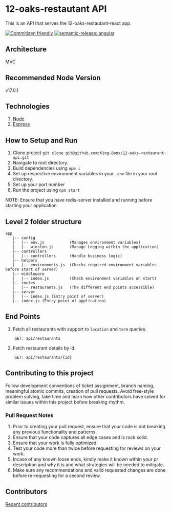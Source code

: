 # 12-oaks-restautant API

This is an API that serves the 12-oaks-restautant-react app.

[![Commitizen friendly](https://img.shields.io/badge/commitizen-friendly-brightgreen.svg)](http://commitizen.github.io/cz-cli/)
[![semantic-release: angular](https://img.shields.io/badge/semantic--release-angular-e10079?logo=semantic-release)](https://github.com/semantic-release/semantic-release)

## Architecture

MVC

## Recommended Node Version

v17.0.1

## Technologies

1. [Node](https://nodejs.org/en/)
2. [Express](https://expressjs.com/)

## How to Setup and Run

1. Clone project `git clone git@github.com:King-Benx/12-oaks-restaurant-api.git`
2. Navigate to root directory.
3. Build dependencies using `npm i`
4. Set up respective environment variables in your `.env` file in your root directory.
5. Set up your port number
6. Run the project using `npm start`

NOTE: Ensure that you have redis-server installed and running before starting your application.

## Level 2 folder structure

```
app
   |-- config 
   |   |-- env.js           (Manages environment variables)
   |   |-- winston.js       (Manage Logging within the application)
   |-- controllers 
   |   |-- controllers      (Handle business logic)
   |-- helpers
   |   |-- environments.js  (Checks required environment variables before start of server)
   |-- middleware
   |   |-- index.js         (Check environment variables on start)
   |-- routes
   |   |-- restaurants.js   (The different end points accessible)
   |-- server
   |   |-- index.js (Entry point of server)
   |-- index.js (Entry point of application)
```

## End Points

1. Fetch all restaurants with support to ```location``` and ```term``` queries.

```
    GET: api/restaurants 
```

2. Fetch restaurant details by id.

```
    GET: api/restaurants/{id} 
```

## Contributing to this project

Follow development conventions of ticket assignment, branch naming, meaningful atomic commits, creation of pull requests. Avoid free-style problem solving, take time and learn how other contributors have solved for similar issues within this project before breaking rhythm.

### Pull Request Notes

1. Prior to creating your pull request, ensure that your code is not breaking any previous functionality and patterns.
2. Ensure that your code captures all edge cases and is rock solid.
3. Ensure that your work is fully optimized.
4. Test your code more than twice before requesting for reviews on your work.
5. Incase of any known loose ends, kindly make it known within your pr description and why it is and what strategies will be needed to mitigate.
6. Make sure any recommendations and valid requested changes are done before re-requesting for a second review.

## Contributors

[Recent contributors](https://github.com/King-Benx/12-oaks-restaurant-api/graphs/contributors)
